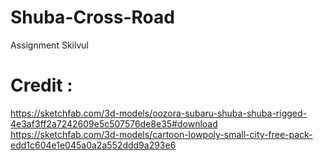 # Shuba-Cross-Road
Assignment Skilvul

# Credit :<br>
https://sketchfab.com/3d-models/oozora-subaru-shuba-shuba-rigged-4e3af3ff2a7242609e5c507576de8e35#download
<br>
https://sketchfab.com/3d-models/cartoon-lowpoly-small-city-free-pack-edd1c604e1e045a0a2a552ddd9a293e6
